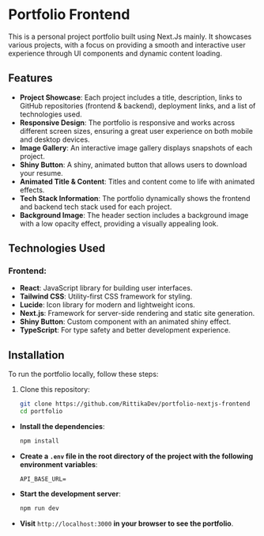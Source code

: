 # Portfolio Frontend

This is a personal project portfolio built using Next.Js mainly. It showcases various projects, with a focus on providing a smooth and interactive user experience through UI components and dynamic content loading.

## Features

- **Project Showcase**: Each project includes a title, description, links to GitHub repositories (frontend & backend), deployment links, and a list of technologies used.
- **Responsive Design**: The portfolio is responsive and works across different screen sizes, ensuring a great user experience on both mobile and desktop devices.
- **Image Gallery**: An interactive image gallery displays snapshots of each project.
- **Shiny Button**: A shiny, animated button that allows users to download your resume.
- **Animated Title & Content**: Titles and content come to life with animated effects.
- **Tech Stack Information**: The portfolio dynamically shows the frontend and backend tech stack used for each project.
- **Background Image**: The header section includes a background image with a low opacity effect, providing a visually appealing look.

## Technologies Used

### Frontend:

- **React**: JavaScript library for building user interfaces.
- **Tailwind CSS**: Utility-first CSS framework for styling.
- **Lucide**: Icon library for modern and lightweight icons.
- **Next.js**: Framework for server-side rendering and static site generation.
- **Shiny Button**: Custom component with an animated shiny effect.
- **TypeScript**: For type safety and better development experience.

## Installation

To run the portfolio locally, follow these steps:

1. Clone this repository:

   ```bash
   git clone https://github.com/RittikaDev/portfolio-nextjs-frontend
   cd portfolio
   ```

- **Install the dependencies**:

  ```bash
  npm install
  ```

- **Create a `.env` file in the root directory of the project with the following environment variables**:

  ```env
  API_BASE_URL=
  ```

- **Start the development server**:

  ```bash
  npm run dev
  ```

- **Visit** `http://localhost:3000` **in your browser to see the portfolio**.
